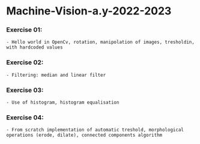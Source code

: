 # Machine-Vision-a.y-2022-2023

### Exercise 01:
    
    - Hello world in OpenCv, rotation, manipolation of images, tresholdin, with hardcoded values

### Exercise 02:
    
    - Filtering: median and linear filter

    
### Exercise 03:
    
    - Use of histogram, histogram equalisation

### Exercise 04:

    - From scratch implementation of automatic treshold, morphological operations (erode, dilate), connected components algorithm


    